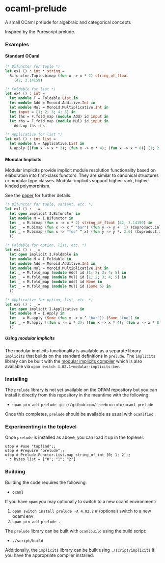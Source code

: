 # ocaml-prelude

A small OCaml prelude for algebraic and categorical concepts

Inspired by the Purescript prelude.

### Examples

#### Standard OCaml

```ocaml
(* Bifunctor for tuple *)
let ex1 () : int * string =
  Bifunctor.Tuple.bimap (fun x -> x * 2) string_of_float
    (42, 3.14159)

(* Foldable for list *)
let ex4 () : int =
  let module F = Foldable.List in
  let module Add = Monoid.Additive.Int in
  let module Mul = Monoid.Multiplicative.Int in
  let input = [1; 2; 3; 4; 5] in
  let lhs = F.fold_map (module Add) id input in
  let rhs = F.fold_map (module Mul) id input in
    Add.op lhs rhs

(* Applicative for list *)
let ex5 () : int list =
  let module A = Applicative.List in
  A.apply [(fun x -> x * 2); (fun x -> x * 4); (fun x -> x * 8)] [1; 2; 3]
```

#### Modular Implicits

Modular implicits provide implicit module resolution functionality based on
elaboration into first-class functors. They are similar to canonical structures
or modular type classes. Modular implicits support higher-rank, higher-kinded
polymorphism.

See the [paper](http://www.lpw25.net/ml2014.pdf) for further details.

```ocaml
(* Bifunctor for tuple, variant, etc. *)
let ex1 () : _ =
  let open implicit I.Bifunctor in
  let module M = I.Bifunctor in
  let _ = M.bimap (fun x -> x * 2) string_of_float (42, 3.14159) in
  let _ = M.bimap (fun x -> x ^ "bar") (fun y -> y +  1) (Coproduct.inl "foo") in
  let _ = M.bimap (fun x -> "foo" ^ x) (fun y -> y *. 2.0) (Coproduct.inr 1.0) in
  ()

(* Foldable for option, list, etc. *)
let ex4 () : _ =
  let open implicit I.Foldable in
  let module M = I.Foldable in
  let module Add = Monoid.Additive.Int in
  let module Mul = Monoid.Multiplicative.Int in
  let _ = M.fold_map (module Add) id [1; 2; 3; 4; 5] in
  let _ = M.fold_map (module Mul) id [1; 2; 3; 4; 5] in
  let _ = M.fold_map (module Add) id None in
  let _ = M.fold_map (module Mul) id (Some 5) in
  ()

(* Applicative for option, list, etc. *)
let ex5 () : _ =
  let open implicit I.Applicative in
  let module M = I.Apply in
  let _ = M.apply (Some (fun x -> x ^ "bar")) (Some "foo") in
  let _ = M.apply [(fun x -> x * 2); (fun x -> x * 4); (fun x -> x * 8)] [1; 2; 3] in
  ()
```

##### Using modular implicits

The modular implicits functionality is available as a separate library
`implicits` that builds on the standard definitions in `prelude`. The
`implicits` library can be built with the [modular implicits
compiler](https://github.com/ocamllabs/ocaml-modular-implicits) which is also
available via `opam switch 4.02.1+modular-implicits-ber`.

### Installing

The `prelude` library is not yet available on the OPAM repository but you can
install it directly from this repository in the meantime with the following:

* `opam pin add prelude git://github.com/freebroccolo/ocaml-prelude`

Once this completes, `prelude` should be available as usual with `ocamlfind`.

### Experimenting in the toplevel

Once `prelude` is installed as above, you can load it up in the toplevel:

```
utop # #use "topfind";;
utop # #require "prelude";;
utop # Prelude.Functor.List.map string_of_int [0; 1; 2];;
- : bytes list = ["0"; "1"; "2"]
```

### Building

Building the code requires the following:

* `ocaml`

If you have `opam` you may optionally to switch to a new ocaml environment:

1. `opam switch install prelude -A 4.02.2` # (optional) switch to a new ocaml env
2. `opam pin add prelude .`

The `prelude` library can be built with `ocamlbuild` using the build script:

* `./script/build`

Additionally, the `implicits` library can be built using `./script/implicits` if
you have the appropriate compiler installed.